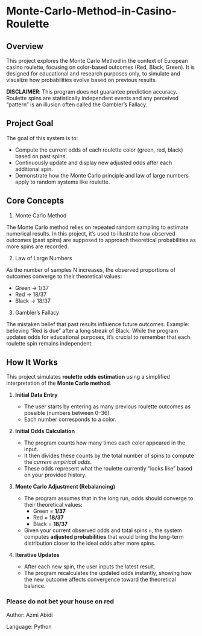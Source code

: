 # Monte-Carlo-Method-in-Casino-Roulette
## Overview
This project explores the Monte Carlo Method in the context of European casino roulette, focusing on color-based outcomes (Red, Black, Green).
It is designed for educational and research purposes only, to simulate and visualize how probabilities evolve based on previous results.

**DISCLAIMER**: This program does not guarantee prediction accuracy. Roulette spins are statistically independent events and any perceived “pattern” is an illusion often called the Gambler’s Fallacy.

## Project Goal
The goal of this system is to:
* Compute the current odds of each roulette color (green, red, black) based on past spins.
* Continuously update and display new adjusted odds after each additional spin.
* Demonstrate how the Monte Carlo principle and law of large numbers apply to random systems like roulette.

## Core Concepts
1. Monte Carlo Method

The Monte Carlo method relies on repeated random sampling to estimate numerical results.
In this project, it’s used to illustrate how observed outcomes (past spins) are supposed to approach theoretical probabilities as more spins are recorded.

2. Law of Large Numbers

As the number of samples N increases, the observed proportions of outcomes converge to their theoretical values:
* Green → 1/37
* Red → 18/37
* Black → 18/37

3. Gambler’s Fallacy

The mistaken belief that past results influence future outcomes.
Example: believing “Red is due” after a long streak of Black.
While the program updates odds for educational purposes, it’s crucial to remember that each roulette spin remains independent.

## How It Works

This project simulates **roulette odds estimation** using a simplified interpretation of the **Monte Carlo method**.

1. **Initial Data Entry**  
   - The user starts by entering as many previous roulette outcomes as possible (numbers between 0–36).  
   - Each number corresponds to a color.

2. **Initial Odds Calculation**  
   - The program counts how many times each color appeared in the input.  
   - It then divides these counts by the total number of spins to compute the *current empirical odds*.
   - These odds represent what the roulette currently “looks like” based on your provided history.

3. **Monte Carlo Adjustment (Rebalancing)**  
   - The program assumes that in the long run, odds should converge to their theoretical values:
     - Green = **1/37**
     - Red = **18/37**
     - Black = **18/37**
   - Given your current observed odds and total spins `n`, the system computes **adjusted probabilities** that would bring the long-term distribution closer to the ideal odds after more spins.

4. **Iterative Updates**  
   - After each new spin, the user inputs the latest result.  
   - The program recalculates the updated odds instantly, showing how the new outcome affects convergence toward the theoretical balance.


### **Please do not bet your house on red**

Author: Azmi Abidi

Language: Python
